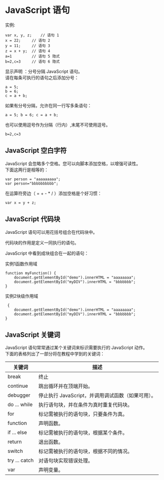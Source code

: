 # JavaScript 语句

实例:  
```
var x, y, z;	// 语句 1
x = 22;		// 语句 2
y = 11;		// 语句 3
z = x + y;	// 语句 4
a=1         // 语句 5 隐式
b=2,c=3     // 语句 6 隐式
```

显示声明 ：分号分隔 JavaScript 语句。  
请在每条可执行的语句之后添加分号：  
```
a = 5;
b = 6;
c = a + b;
```

如果有分号分隔，允许在同一行写多条语句：  
```
a = 5; b = 6; c = a + b;
```

也可以使用逗号作为分隔（行内）,末尾不可使用逗号。
```
b=2,c=3     
```
## JavaScript 空白字符  

JavaScript 会忽略多个空格。您可以向脚本添加空格，以增强可读性。  
下面这两行是相等的：  
```
var person = "aaaaaaaaa";
var person="bbbbbbbbbb"; 
```

在运算符旁边（ = + - * / ）添加空格是个好习惯：  
```
var x = y + z;
```

## JavaScript 代码块  

JavaScript 语句可以用花括号组合在代码块中。      

代码块的作用是定义一同执行的语句。    

JavaScript 中看到成块组合在一起的语句：      

实例1函数作用域  
```
function myFunction() {  
    document.getElementById("demo").innerHTML = "aaaaaaaa";  
    document.getElementById("myDIV").innerHTML = "bbbbbbb";  
}
```

实例2块级作用域
```
 {  
    document.getElementById("demo").innerHTML = "aaaaaaaa";  
    document.getElementById("myDIV").innerHTML = "bbbbbbb";  
}
```

## JavaScript 关键词     
JavaScript 语句常常通过某个关键词来标识需要执行的 JavaScript 动作。  
下面的表格列出了一部分将在教程中学到的关键词：  



|关键词	|描述|
|-------|----|
|break|	终止| 
|continue	|跳出循环并在顶端开始。|
|debugger	|停止执行 JavaScript，并调用调试函数（如果可用）。|
|do ... while	|执行语句块，并在条件为真时重复代码块。|
|for	|标记需被执行的语句块，只要条件为真。|
|function|	声明函数。|
|if ... else	|标记需被执行的语句块，根据某个条件。|
|return	|退出函数。|
|switch	|标记需被执行的语句块，根据不同的情况。|
|try ... catch	|对语句块实现错误处理。|
|var	|声明变量。|
